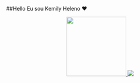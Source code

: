 ##Hello Eu sou Kemily Heleno ♥

<div align="center">
  <a href="https://github.com/KemilyHeleno">
  <img height="160cm" src="https://github-readme-stats.vercel.app/api?username=KemilyHeleno&show_icons=true&theme=dark&include_all_commits=true&count_private=true"/>
  <img heigth="160cm" src="https://github-headme-stats.vercel.app/api/top-langs/?username=KemilyHeleno&layout=compact&langs_count=7&theme=dark"/>
    </div>
